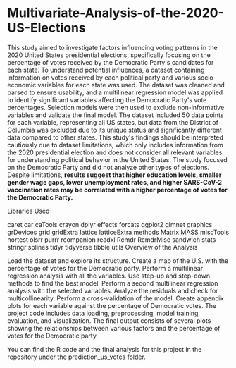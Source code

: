 # Multivariate-Analysis-of-the-2020-US-Elections
This study aimed to investigate factors influencing voting patterns in the 2020 United States presidential elections, specifically focusing on the percentage of votes received by the Democratic Party's candidates for each state. To understand potential influences, a dataset containing information on votes received by each political party and various socio-economic variables for each state was used. The dataset was cleaned and parsed to ensure usability, and a multilinear regression model was applied to identify significant variables affecting the Democratic Party's vote percentages. Selection models were then used to exclude non-informative variables and validate the final model. The dataset included 50 data points for each variable, representing all US states, but data from the District of Columbia was excluded due to its unique status and significantly different data compared to other states. This study's findings should be interpreted cautiously due to dataset limitations, which only includes information from the 2020 presidential election and does not consider all relevant variables for understanding political behavior in the United States. The study focused on the Democratic Party and did not analyze other types of elections. Despite limitations, **results suggest that higher education levels, smaller gender wage gaps, lower unemployment rates, and higher SARS-CoV-2 vaccination rates may be correlated with a higher percentage of votes for the Democratic Party.**

Libraries Used

caret
car
caTools
crayon
dplyr
effects
forcats
ggplot2
glmnet
graphics
grDevices
grid
gridExtra
lattice
latticeExtra
methods
Matrix
MASS
miscTools
nortest
olsrr
purrr
rcompanion
readxl
Rcmdr
RcmdrMisc
sandwich
stats
stringr
splines
tidyr
tidyverse
tibble
utils
Overview of the Analysis

Load the dataset and explore its structure.
Create a map of the U.S. with the percentage of votes for the Democratic party.
Perform a multilinear regression analysis with all the variables.
Use step-up and step-down methods to find the best model.
Perform a second multilinear regression analysis with the selected variables.
Analyze the residuals and check for multicollinearity.
Perform a cross-validation of the model.
Create appendix plots for each variable against the percentage of Democratic votes.
The project code includes data loading, preprocessing, model training, evaluation, and visualization. The final output consists of several plots showing the relationships between various factors and the percentage of votes for the Democratic party.

You can find the R code and the final analysis for this project in the repository under the prediction_us_votes folder.
